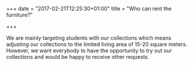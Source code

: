 +++
date = "2017-02-21T12:25:30+01:00"
title = "Who can rent the furniture?"

+++

We are mainly targeting students with our collections which means adjusting our collections to the limited living area of 15-20 square meters. However, we want everybody to have the opportunity to  try out our collections and would be happy to receive other requests. 